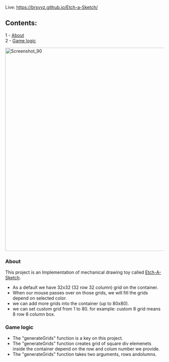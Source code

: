 Live: https://brsyvz.github.io/Etch-a-Sketch/

## Contents:
1 - [About](#about)\
2 - [Game logic](#gl)

<img width="645" alt="Screenshot_90" src="https://user-images.githubusercontent.com/55483569/133145960-d7724c4b-5d47-44c4-937d-9889cfc89e1f.png">

<h3 id="about">About</h3>

This project is an Implementation of mechanical drawing toy called [Etch-A-Sketch](https://en.wikipedia.org/wiki/Etch_A_Sketch). 

- As a default we have 32x32 (32 row 32 column) grid on the container.
- When our mouse passes over on those grids, we will fill the grids depend on selected color.
- we can add more grids into the container (up to 80x80).
- we can set custom grid from 1 to 80.   for example: custom 8 grid means 8 row 8 column box.


<h3 id="gl">Game logic</h3>

- The "generateGrids" function is a key on this project. 
- The "generateGrids" function creates grid of square div elemenets inside the container depend on the row and colum number we provide.
- The "generateGrids" function takes two arguments, rows andolumns.


